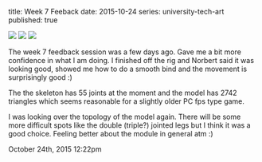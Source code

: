 title: Week 7 Feeback
date: 2015-10-24
series: university-tech-art
published: true

<img src="./media/131818176614_0.png"/>
<img src="./media/131818176614_1.png"/>
<img src="./media/131818176614_2.png"/>
<div class="caption">
<p>The week 7 feedback session was a few days ago. Gave me a bit more confidence in what I am doing. I finished off the rig and Norbert said it was looking good, showed me how to do a smooth bind and the movement is surprisingly good :)</p>

<p>The the skeleton has 55 joints at the moment and the model has 2742 triangles which seems reasonable for a slightly older PC fps type game.</p>

<p>I was looking over the topology of the model again. There will be some more difficult spots like the double (triple?) jointed legs but I think it was a good choice. Feeling better about the module in general atm :)</p>
</div>

<div id="footer">
<span id="timestamp"> October 24th, 2015 12:22pm </span>
</div>